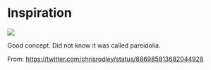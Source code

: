 # Inspiration

![](https://db-feed.s3.amazonaws.com/legacy/Screen_Shot_2017-07-17_at_11_16_14_AM-1500315485941.png)

Good concept. Did not know it was called pareidolia.

From: https://twitter.com/chrisrodley/status/886985813682044928